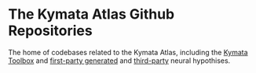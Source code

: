 # The Kymata Atlas Github Repositories

The home of codebases related to the Kymata Atlas, including the [Kymata Toolbox](https://github.com/kymata-atlas/kymata-toolbox) and [first-party generated](https://github.com/kymata-atlas/KHG-functions) and [third-party](https://github.com/kymata-atlas/third-party-functions) neural hypothises.
